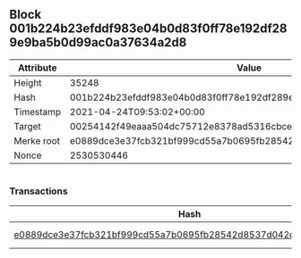 ## Block 001b224b23efddf983e04b0d83f0ff78e192df289e9ba5b0d99ac0a37634a2d8

Attribute | Value
--- | ---
Height | 35248
Hash | 001b224b23efddf983e04b0d83f0ff78e192df289e9ba5b0d99ac0a37634a2d8
Timestamp | 2021-04-24T09:53:02+00:00
Target | 00254142f49eaaa504dc75712e8378ad5316cbcead634704b3734b6271167cc4
Merke root | e0889dce3e37fcb321bf999cd55a7b0695fb28542d8537d042d1fe3dc89c8461
Nonce | 2530530446

```

```

### Transactions

Hash | Amount
--- | ---
[e0889dce3e37fcb321bf999cd55a7b0695fb28542d8537d042d1fe3dc89c8461](e0889dce3e37fcb321bf999cd55a7b0695fb28542d8537d042d1fe3dc89c8461.md) | 10.00000000 SKEPTI 
